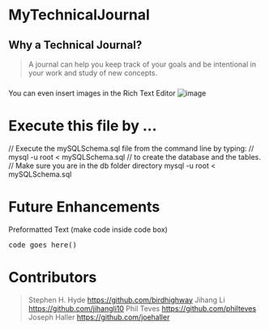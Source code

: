 # MyTechnicalJournal

## Why a Technical Journal? ##
  > A journal can help you keep track of your goals and be intentional in your work and study of new concepts.
  > 

###
You can even insert images in the Rich Text Editor
![image](https://user-images.githubusercontent.com/72178817/115159626-171dcc00-a062-11eb-8ccb-2707783995a3.png)


# Execute this file by ...
// Execute the mySQLSchema.sql file from the command line by typing:
      // mysql -u root < mySQLSchema.sql
  // to create the database and the tables.
// Make sure you are in the db folder directory
mysql -u root < mySQLSchema.sql

# Future Enhancements
Preformatted Text (make code inside code box)
<pre>code goes here()</pre>

# Contributors
> Stephen H. Hyde https://github.com/birdhighway
> Jihang Li https://github.com/jihangli10
> Phil Teves https://github.com/philteves
> Joseph Haller https://github.com/joehaller
